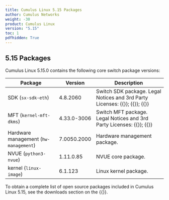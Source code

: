 ```yaml
---
title: Cumulus Linux 5.15 Packages
author: Cumulus Networks
weight: -30
product: Cumulus Linux
version: "5.15"
toc: 1
pdfhidden: True
---
```

## 5.15 Packages

Cumulus Linux 5.15.0 contains the following core switch package versions:

| Package | Version | Description |
| --- | ----| ----------- |
| SDK (`sx-sdk-eth`) | 4.8.2060 | Switch SDK package. Legal Notices and 3rd Party Licenses: {{<exlink url="https://content.mellanox.com/Legal/3rdPartyUnifyNotice_SDK_sx_sdk_4_8_2000_4.8.1974.pdf" text="SDK 3rd Party Unify Notice">}}; {{<exlink url="https://content.mellanox.com/Legal/3rdPartyNotice_SDK_sx_sdk_4_8_2000_4.8.1974.pdf" text="SDK 3rd Party Notice">}}; {{<exlink url="https://content.mellanox.com/Legal/license_SDK_sx_sdk_4_8_2000_4.8.1974.pdf" text="SDK License">}} |
| MFT (`kernel-mft-dkms`) | 4.33.0-3006 | Switch MFT package. Legal Notices and 3rd Party Licenses: {{<exlink url="https://content.mellanox.com/Legal/3rdPartyNotice_MFT_VMWARE_mft-4.33.0.pdf" text="MFT 3rd Party Notice">}}; {{<exlink url="https://content.mellanox.com/Legal/license_MFT_VMWARE_mft-4.33.0.pdf" text="MFT License">}} |
| Hardware management (`hw-management`) | 7.0050.2000 | Hardware management package.|
| NVUE (`python3-nvue`) | 1.11.0.85 | NVUE core package. |
| kernel (`linux-image`) | 6.1.123 | Linux kernel package. |

To obtain a complete list of open source packages included in Cumulus Linux 5.15, see the downloads section on the {{<exlink url="https://enterprise-support.nvidia.com/s/" text="NVIDIA Enterprise support portal">}}.
